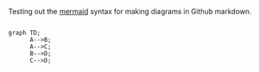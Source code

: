 Testing out the [mermaid](https://mermaid-js.github.io/mermaid/#/) syntax for making diagrams in Github markdown.

```mermaid

graph TD;
      A-->B;
      A-->C;
      B-->D;
      C-->D;

```
